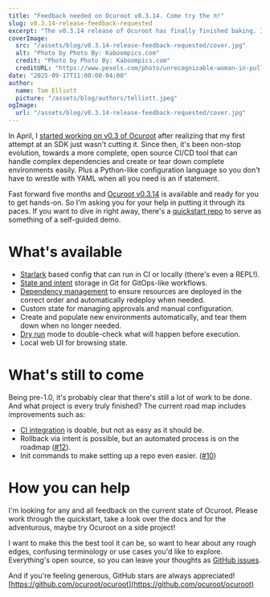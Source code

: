 ```yaml
---
title: "Feedback needed on Ocuroot v0.3.14. Come try the π!"
slug: v0.3.14-release-feedback-requested
excerpt: "The v0.3.14 release of Ocuroot has finally finished baking. I'd love you to give it a try and share your thoughts."
coverImage:
  src: "/assets/blog/v0.3.14-release-feedback-requested/cover.jpg"
  alt: "Photo by Photo By: Kaboompics.com"
  credit: "Photo by Photo By: Kaboompics.com"
  creditURL: "https://www.pexels.com/photo/unrecognizable-woman-in-pullover-eating-apple-pie-5426884/"
date: "2025-09-17T11:00:00-04:00"
author:
  name: Tom Elliott
  picture: "/assets/blog/authors/telliott.jpeg"
ogImage:
  url: "/assets/blog/v0.3.14-release-feedback-requested/cover.jpg"
---
```


In April, I [started working on v0.3 of Ocuroot](/blog/ocuroot-sdk-v0-3-canaries/) after realizing that my first attempt at an SDK just wasn't cutting it. Since then, it's been non-stop evolution, towards a more complete, open source CI/CD tool that can
handle complex dependencies and create or tear down complete environments easily. Plus a Python-like configuration language so you don't have to wrestle with YAML when all you need is an if statement.

Fast forward five months and [Ocuroot v0.3.14](https://github.com/ocuroot/ocuroot/releases/tag/v0.3.14) is available and ready for you to get hands-on. So I'm asking you for your help in putting it through its paces. If you want to dive in right away, there's a [quickstart repo](https://github.com/ocuroot/quickstart) to serve as something of a self-guided demo.

# What's available

* [Starlark](https://bazel.build/rules/language) based config that can run in CI or locally (there's even a REPL!).
* [State and intent](/docs/usage/state/) storage in Git for GitOps-like workflows.
* [Dependency management](/docs/usage/dependencies/) to ensure resources are deployed in the correct order and automatically redeploy when needed.
* Custom state for managing approvals and manual configuration.
* Create and populate new environments automatically, and tear them down when no longer needed.
* [Dry run](https://www.ocuroot.com/docs/reference/cli/work/) mode to double-check what will happen before execution.
* Local web UI for browsing state.

# What's still to come

Being pre-1.0, it's probably clear that there's still a lot of work to be done. And what project is every truly finished?
The current road map includes improvements such as:

* [CI integration](/docs/usage/ci-integration/) is doable, but not as easy as it should be.
* Rollback via intent is possible, but an automated process is on the roadmap ([#12](https://github.com/ocuroot/ocuroot/issues/12)).
* Init commands to make setting up a repo even easier. ([#10](https://github.com/ocuroot/ocuroot/issues/10))

# How you can help

I'm looking for any and all feedback on the current state of Ocuroot. Please work through the quickstart, take a look over
the docs and for the adventurous, maybe try Ocuroot on a side project!

I want to make this the best tool it can be, so want to hear about any rough edges, confusing terminology or use cases
you'd like to explore. Everything's open source, so you can leave your thoughts as [GitHub issues](https://github.com/ocuroot/ocuroot/issues).

And if you're feeling generous, GitHub stars are always appreciated! [https://github.com/ocuroot/ocuroot](https://github.com/ocuroot/ocuroot)